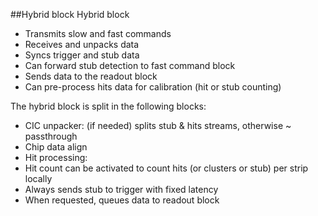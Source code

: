 ##Hybrid block
Hybrid block

* Transmits slow and fast commands
* Receives and unpacks data
* Syncs trigger and stub data
* Can forward stub detection to fast command block
* Sends data to the readout block
* Can pre-process hits data for calibration (hit or stub counting)

The hybrid block is split in the following blocks:
* CIC unpacker: (if needed) splits stub & hits streams, otherwise ~ passthrough
* Chip data align
* Hit processing:
 * Hit count can be activated to count hits (or clusters or stub) per strip locally
 * Always sends stub to trigger with fixed latency
 * When requested, queues data to readout block
